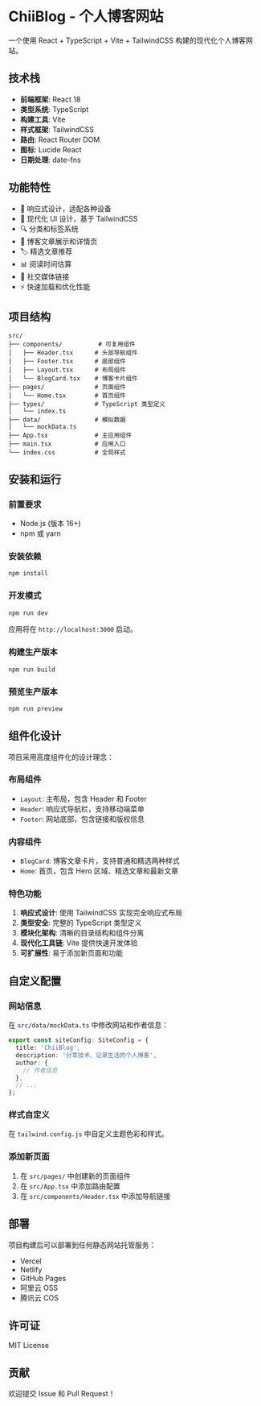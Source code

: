 # ChiiBlog - 个人博客网站

一个使用 React + TypeScript + Vite + TailwindCSS 构建的现代化个人博客网站。

## 技术栈

- **前端框架**: React 18
- **类型系统**: TypeScript
- **构建工具**: Vite
- **样式框架**: TailwindCSS
- **路由**: React Router DOM
- **图标**: Lucide React
- **日期处理**: date-fns

## 功能特性

- 📱 响应式设计，适配各种设备
- 🎨 现代化 UI 设计，基于 TailwindCSS
- 🔍 分类和标签系统
- 📝 博客文章展示和详情页
- 🏷️ 精选文章推荐
- 📊 阅读时间估算
- 🔗 社交媒体链接
- ⚡ 快速加载和优化性能

## 项目结构

```
src/
├── components/          # 可复用组件
│   ├── Header.tsx      # 头部导航组件
│   ├── Footer.tsx      # 底部组件
│   ├── Layout.tsx      # 布局组件
│   └── BlogCard.tsx    # 博客卡片组件
├── pages/              # 页面组件
│   └── Home.tsx        # 首页组件
├── types/              # TypeScript 类型定义
│   └── index.ts
├── data/               # 模拟数据
│   └── mockData.ts
├── App.tsx             # 主应用组件
├── main.tsx            # 应用入口
└── index.css           # 全局样式
```

## 安装和运行

### 前置要求

- Node.js (版本 16+)
- npm 或 yarn

### 安装依赖

```bash
npm install
```

### 开发模式

```bash
npm run dev
```

应用将在 `http://localhost:3000` 启动。

### 构建生产版本

```bash
npm run build
```

### 预览生产版本

```bash
npm run preview
```

## 组件化设计

项目采用高度组件化的设计理念：

### 布局组件
- `Layout`: 主布局，包含 Header 和 Footer
- `Header`: 响应式导航栏，支持移动端菜单
- `Footer`: 网站底部，包含链接和版权信息

### 内容组件
- `BlogCard`: 博客文章卡片，支持普通和精选两种样式
- `Home`: 首页，包含 Hero 区域、精选文章和最新文章

### 特色功能

1. **响应式设计**: 使用 TailwindCSS 实现完全响应式布局
2. **类型安全**: 完整的 TypeScript 类型定义
3. **模块化架构**: 清晰的目录结构和组件分离
4. **现代化工具链**: Vite 提供快速开发体验
5. **可扩展性**: 易于添加新页面和功能

## 自定义配置

### 网站信息
在 `src/data/mockData.ts` 中修改网站和作者信息：

```typescript
export const siteConfig: SiteConfig = {
  title: 'ChiiBlog',
  description: '分享技术、记录生活的个人博客',
  author: {
    // 作者信息
  },
  // ...
};
```

### 样式自定义
在 `tailwind.config.js` 中自定义主题色彩和样式。

### 添加新页面
1. 在 `src/pages/` 中创建新的页面组件
2. 在 `src/App.tsx` 中添加路由配置
3. 在 `src/components/Header.tsx` 中添加导航链接

## 部署

项目构建后可以部署到任何静态网站托管服务：

- Vercel
- Netlify
- GitHub Pages
- 阿里云 OSS
- 腾讯云 COS

## 许可证

MIT License

## 贡献

欢迎提交 Issue 和 Pull Request！ 